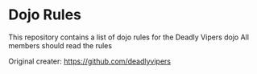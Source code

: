 Dojo Rules
==========

This repository contains a list of dojo rules for the Deadly Vipers dojo
All members should read the rules

Original creater: https://github.com/deadlyvipers
